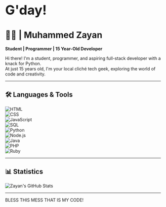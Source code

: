 <h1 style="font-size: 3em;">G'day!</h1>

# 👨‍💻 | Muhammed Zayan  

**Student | Programmer | 15 Year-Old Developer**  

Hi there! I'm a student, programmer, and aspiring full-stack developer with a knack for Python.  
At just 15 years old, I'm your local cliché tech geek, exploring the world of code and creativity.  

---


## 🛠️ Languages & Tools  
![HTML](https://img.shields.io/badge/HTML5-E34F26?style=for-the-badge&logo=html5&logoColor=white)  
![CSS](https://img.shields.io/badge/CSS3-1572B6?style=for-the-badge&logo=css3&logoColor=white)  
![JavaScript](https://img.shields.io/badge/JavaScript-F7DF1E?style=for-the-badge&logo=javascript&logoColor=black)  
![SQL](https://img.shields.io/badge/SQL-4479A1?style=for-the-badge&logo=mysql&logoColor=white)  
![Python](https://img.shields.io/badge/Python-3776AB?style=for-the-badge&logo=python&logoColor=white)  
![Node.js](https://img.shields.io/badge/Node.js-339933?style=for-the-badge&logo=node.js&logoColor=white)  
![Java](https://img.shields.io/badge/Java-007396?style=for-the-badge&logo=java&logoColor=white)  
![PHP](https://img.shields.io/badge/PHP-777BB4?style=for-the-badge&logo=php&logoColor=white)  
![Ruby](https://img.shields.io/badge/Ruby-CC342D?style=for-the-badge&logo=ruby&logoColor=white)  


---

## 📊 Statistics  
![Zayan's GitHub Stats](https://github-readme-stats.vercel.app/api?username=MuhmmedZayan&show_icons=true&theme=radical)  

---

BLESS THIS MESS THAT IS MY CODE!

